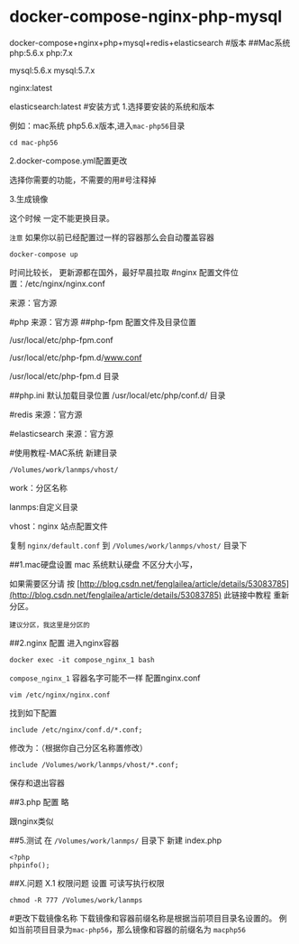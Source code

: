 # docker-compose-nginx-php-mysql
docker-compose+nginx+php+mysql+redis+elasticsearch
#版本
##Mac系统
php:5.6.x
php:7.x

mysql:5.6.x
mysql:5.7.x

nginx:latest

elasticsearch:latest
#安装方式
1.选择要安装的系统和版本

例如：mac系统 php5.6.x版本,进入`mac-php56`目录
```
cd mac-php56
```
2.docker-compose.yml配置更改

选择你需要的功能，不需要的用#号注释掉

3.生成镜像

这个时候 一定不能更换目录。

`注意` 如果你以前已经配置过一样的容器那么会自动覆盖容器
```
docker-compose up
```
时间比较长， 更新源都在国外，最好早晨拉取
#nginx
配置文件位置：/etc/nginx/nginx.conf

来源：官方源 

#php
来源：官方源 
##php-fpm
配置文件及目录位置

/usr/local/etc/php-fpm.conf

/usr/local/etc/php-fpm.d/www.conf

/usr/local/etc/php-fpm.d  目录

##php.ini 默认加载目录位置
/usr/local/etc/php/conf.d/  目录

#redis
来源：官方源 

#elasticsearch
来源：官方源 

#使用教程-MAC系统
新建目录
```
/Volumes/work/lanmps/vhost/
```
work：分区名称

lanmps:自定义目录

vhost：nginx 站点配置文件

复制 `nginx/default.conf` 到 `/Volumes/work/lanmps/vhost/` 目录下

##1.mac硬盘设置
mac 系统默认硬盘 不区分大小写，

如果需要区分请 按 [http://blog.csdn.net/fenglailea/article/details/53083785](http://blog.csdn.net/fenglailea/article/details/53083785) 此链接中教程 重新分区。

`建议分区，我这里是分区的`

##2.nginx 配置
进入nginx容器
```
docker exec -it compose_nginx_1 bash
```
`compose_nginx_1` 容器名字可能不一样
配置nginx.conf
```
vim /etc/nginx/nginx.conf
```
找到如下配置
```
include /etc/nginx/conf.d/*.conf;
```
修改为：（根据你自己分区名称置修改）
```
include /Volumes/work/lanmps/vhost/*.conf; 
```
保存和退出容器

##3.php 配置
略 

跟nginx类似

##5.测试
在 `/Volumes/work/lanmps/` 目录下
新建 index.php
```
<?php
phpinfo();
```

##X.问题
X.1 权限问题
设置 可读写执行权限
```
chmod -R 777 /Volumes/work/lanmps
```
#更改下载镜像名称
下载镜像和容器前缀名称是根据当前项目目录名设置的。
例如当前项目目录为`mac-php56`，那么镜像和容器的前缀名为 `macphp56`